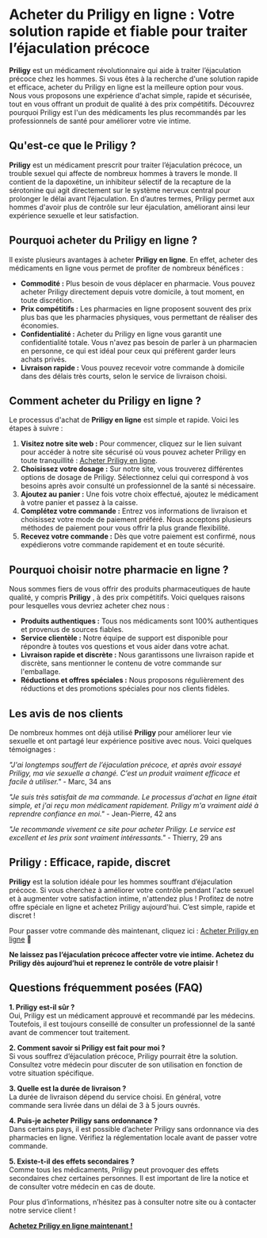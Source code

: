 # Acheter du Priligy en ligne : Votre solution rapide et fiable pour traiter l’éjaculation précoce

**Priligy** est un médicament révolutionnaire qui aide à traiter l’éjaculation précoce chez les hommes. Si vous êtes à la recherche d'une solution rapide et efficace, acheter du Priligy en ligne est la meilleure option pour vous. Nous vous proposons une expérience d'achat simple, rapide et sécurisée, tout en vous offrant un produit de qualité à des prix compétitifs. Découvrez pourquoi Priligy est l'un des médicaments les plus recommandés par les professionnels de santé pour améliorer votre vie intime.

## Qu'est-ce que le Priligy ?

**Priligy** est un médicament prescrit pour traiter l’éjaculation précoce, un trouble sexuel qui affecte de nombreux hommes à travers le monde. Il contient de la dapoxétine, un inhibiteur sélectif de la recapture de la sérotonine qui agit directement sur le système nerveux central pour prolonger le délai avant l’éjaculation. En d’autres termes, Priligy permet aux hommes d'avoir plus de contrôle sur leur éjaculation, améliorant ainsi leur expérience sexuelle et leur satisfaction.

## Pourquoi acheter du Priligy en ligne ?

Il existe plusieurs avantages à acheter **Priligy en ligne**. En effet, acheter des médicaments en ligne vous permet de profiter de nombreux bénéfices :

- **Commodité :** Plus besoin de vous déplacer en pharmacie. Vous pouvez acheter Priligy directement depuis votre domicile, à tout moment, en toute discrétion.
- **Prix compétitifs :** Les pharmacies en ligne proposent souvent des prix plus bas que les pharmacies physiques, vous permettant de réaliser des économies.
- **Confidentialité :** Acheter du Priligy en ligne vous garantit une confidentialité totale. Vous n'avez pas besoin de parler à un pharmacien en personne, ce qui est idéal pour ceux qui préfèrent garder leurs achats privés.
- **Livraison rapide :** Vous pouvez recevoir votre commande à domicile dans des délais très courts, selon le service de livraison choisi.

## Comment acheter du Priligy en ligne ?

Le processus d'achat de **Priligy en ligne** est simple et rapide. Voici les étapes à suivre :

1. **Visitez notre site web :** Pour commencer, cliquez sur le lien suivant pour accéder à notre site sécurisé où vous pouvez acheter Priligy en toute tranquillité : [Acheter Priligy en ligne](https://tinyurl.com/priligybestprice).
2. **Choisissez votre dosage :** Sur notre site, vous trouverez différentes options de dosage de Priligy. Sélectionnez celui qui correspond à vos besoins après avoir consulté un professionnel de la santé si nécessaire.
3. **Ajoutez au panier :** Une fois votre choix effectué, ajoutez le médicament à votre panier et passez à la caisse.
4. **Complétez votre commande :** Entrez vos informations de livraison et choisissez votre mode de paiement préféré. Nous acceptons plusieurs méthodes de paiement pour vous offrir la plus grande flexibilité.
5. **Recevez votre commande :** Dès que votre paiement est confirmé, nous expédierons votre commande rapidement et en toute sécurité.

## Pourquoi choisir notre pharmacie en ligne ?

Nous sommes fiers de vous offrir des produits pharmaceutiques de haute qualité, y compris **Priligy** , à des prix compétitifs. Voici quelques raisons pour lesquelles vous devriez acheter chez nous :

- **Produits authentiques :** Tous nos médicaments sont 100% authentiques et provenus de sources fiables.
- **Service clientèle :** Notre équipe de support est disponible pour répondre à toutes vos questions et vous aider dans votre achat.
- **Livraison rapide et discrète :** Nous garantissons une livraison rapide et discrète, sans mentionner le contenu de votre commande sur l'emballage.
- **Réductions et offres spéciales :** Nous proposons régulièrement des réductions et des promotions spéciales pour nos clients fidèles.

## Les avis de nos clients

De nombreux hommes ont déjà utilisé **Priligy** pour améliorer leur vie sexuelle et ont partagé leur expérience positive avec nous. Voici quelques témoignages :

_"J'ai longtemps souffert de l’éjaculation précoce, et après avoir essayé Priligy, ma vie sexuelle a changé. C’est un produit vraiment efficace et facile à utiliser."_ - Marc, 34 ans

_"Je suis très satisfait de ma commande. Le processus d'achat en ligne était simple, et j'ai reçu mon médicament rapidement. Priligy m'a vraiment aidé à reprendre confiance en moi."_ - Jean-Pierre, 42 ans

_"Je recommande vivement ce site pour acheter Priligy. Le service est excellent et les prix sont vraiment intéressants."_ - Thierry, 29 ans

## Priligy : Efficace, rapide, discret

**Priligy** est la solution idéale pour les hommes souffrant d’éjaculation précoce. Si vous cherchez à améliorer votre contrôle pendant l'acte sexuel et à augmenter votre satisfaction intime, n'attendez plus ! Profitez de notre offre spéciale en ligne et achetez Priligy aujourd'hui. C’est simple, rapide et discret !

Pour passer votre commande dès maintenant, cliquez ici : [Acheter Priligy en ligne](https://tinyurl.com/priligybestprice) 💊

**Ne laissez pas l’éjaculation précoce affecter votre vie intime. Achetez du Priligy dès aujourd’hui et reprenez le contrôle de votre plaisir !**

## Questions fréquemment posées (FAQ)

**1. Priligy est-il sûr ?**  
 Oui, Priligy est un médicament approuvé et recommandé par les médecins. Toutefois, il est toujours conseillé de consulter un professionnel de la santé avant de commencer tout traitement.

**2. Comment savoir si Priligy est fait pour moi ?**  
 Si vous souffrez d’éjaculation précoce, Priligy pourrait être la solution. Consultez votre médecin pour discuter de son utilisation en fonction de votre situation spécifique.

**3. Quelle est la durée de livraison ?**  
 La durée de livraison dépend du service choisi. En général, votre commande sera livrée dans un délai de 3 à 5 jours ouvrés.

**4. Puis-je acheter Priligy sans ordonnance ?**  
 Dans certains pays, il est possible d’acheter Priligy sans ordonnance via des pharmacies en ligne. Vérifiez la réglementation locale avant de passer votre commande.

**5. Existe-t-il des effets secondaires ?**  
 Comme tous les médicaments, Priligy peut provoquer des effets secondaires chez certaines personnes. Il est important de lire la notice et de consulter votre médecin en cas de doute.

Pour plus d’informations, n’hésitez pas à consulter notre site ou à contacter notre service client !

**[Achetez Priligy en ligne maintenant !](https://tinyurl.com/priligybestprice)**
